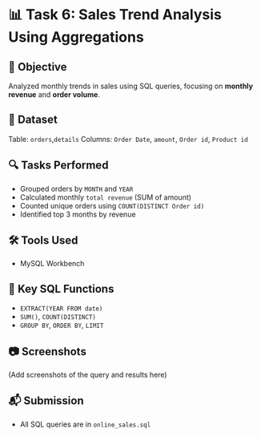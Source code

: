 # 📊 Task 6: Sales Trend Analysis Using Aggregations

## 🧠 Objective
Analyzed monthly trends in sales using SQL queries, focusing on **monthly revenue** and **order volume**.

## 📁 Dataset
Table: `orders`,`details`
Columns: `Order Date`, `amount`, `Order id`, `Product id`

## 🔍 Tasks Performed
- Grouped orders by `MONTH` and `YEAR`
- Calculated monthly `total revenue` (SUM of amount)
- Counted unique orders using `COUNT(DISTINCT Order id)`
- Identified top 3 months by revenue

## 🛠 Tools Used
- MySQL Workbench

## 📌 Key SQL Functions
- `EXTRACT(YEAR FROM date)`
- `SUM()`, `COUNT(DISTINCT)`
- `GROUP BY`, `ORDER BY`, `LIMIT`

## 📷 Screenshots
(Add screenshots of the query and results here)

## 📬 Submission
- All SQL queries are in `online_sales.sql`


